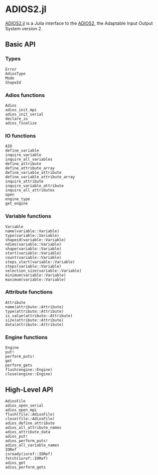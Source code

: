 # ADIOS2.jl

[ADIOS2.jl](https://github.com/eschnett/ADIOS2.jl) is a Julia
interface to the [ADIOS2](https://github.com/ornladios/ADIOS2), the
Adaptable Input Output System version 2.

## Basic API

### Types

```@docs
Error
AdiosType
Mode
ShapeId
```

### Adios functions

```@docs
Adios
adios_init_mpi
adios_init_serial
declare_io
adios_finalize
```

### IO functions

```@docs
AIO
define_variable
inquire_variable
inquire_all_variables
define_attribute
define_attribute_array
define_variable_attribute
define_variable_attribute_array
inquire_attribute
inquire_variable_attribute
inquire_all_attributes
open
engine_type
get_engine
```

### Variable functions

```@docs
Variable
name(variable::Variable)
type(variable::Variable)
shapeid(variable::Variable)
ndims(variable::Variable)
shape(variable::Variable)
start(variable::Variable)
count(variable::Variable)
steps_start(variable::Variable)
steps(variable::Variable)
selection_size(variable::Variable)
minimum(variable::Variable)
maximum(variable::Variable)
```

### Attribute functions
```@docs
Attribute
name(attribute::Attribute)
type(attribute::Attribute)
is_value(attribute::Attribute)
size(attribute::Attribute)
data(attribute::Attribute)
```

### Engine functions

```@docs
Engine
put!
perform_puts!
get
perform_gets
flush(engine::Engine)
close(engine::Engine)
```

## High-Level API
```@docs
AdiosFile
adios_open_serial
adios_open_mpi
flush(file::AdiosFile)
close(file::AdiosFile)
adios_define_attribute
adios_all_attribute_names
adios_attribute_data
adios_put!
adios_perform_puts!
adios_all_variable_names
IORef
isready(ioref::IORef)
fetch(ioref::IORef)
adios_get
adios_perform_gets
```
